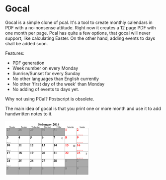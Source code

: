 Gocal
=====

Gocal is a simple clone of pcal. It's a tool to create monthly calendars in PDF with a no-nonsense attitude.
Right now it creates a 12 page PDF with one month per page. Pcal has quite a few options, that gocal will
never support, like calculating Easter. On the other hand, adding events to days shall be added soon.

Features:

* PDF generation
* Week number on every Monday
* Sunrise/Sunset for every Sunday
* No other languages than English currently
* No other 'first day of the week' than Monday
* No adding of events to days yet.

Why not using PCal? Postscript is obsolete.


The main idea of gocal is that you print one or more month and use it to add 
handwritten notes to it.

![Logo](http://github.com/StefanSchroeder/Gocal/blob/master/screenshot.png?raw=true)


